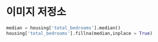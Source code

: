 # 이미지 저정소

```python
median = housing['total_bedrooms'].median()
housing['total_bedrooms'].fillna(median,inplace = True)

```
